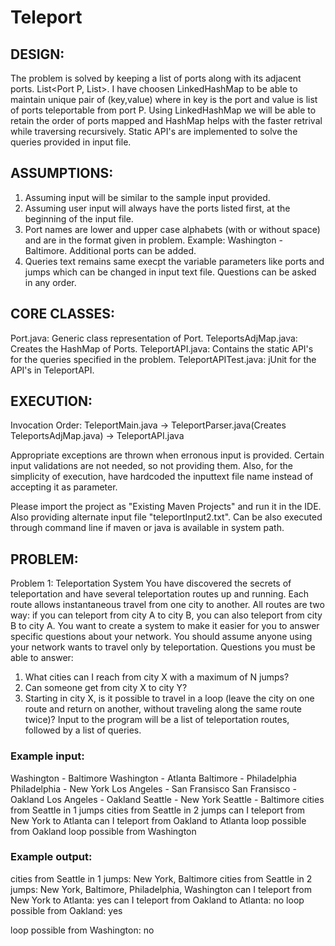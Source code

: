 # Teleport

## DESIGN:
The problem is solved by keeping a list of ports along with its adjacent ports. List<Port P, List<Ports adjacent to P>>. 
I have choosen LinkedHashMap to be able to maintain unique pair of (key,value) where in key is the port and value is list of ports teleportable from port P. Using LinkedHashMap we will be able to retain the order of ports mapped and HashMap helps with the faster retrival while traversing recursively. 
Static API's are implemented to solve the queries provided in input file.

## ASSUMPTIONS:
1. Assuming input will be similar to the sample input provided.
2. Assuming user input will always have the ports listed first, at the beginning of the input file.
3. Port names are lower and upper case alphabets (with or without space) and are in the format given in problem. Example: Washington - Baltimore. Additional ports can be added.
4. Queries text remains same execpt the variable parameters like ports and jumps which can be changed in input text file. Questions can be asked in any order.

## CORE CLASSES:
Port.java: 				Generic class representation of Port. 
TeleportsAdjMap.java:   Creates the HashMap of Ports. 
TeleportAPI.java:       Contains the static API's for the queries specified in the problem.
TeleportAPITest.java:   jUnit for the API's  in TeleportAPI.

## EXECUTION:
Invocation Order: TeleportMain.java -> TeleportParser.java(Creates TeleportsAdjMap.java) -> TeleportAPI.java

Appropriate exceptions are thrown when erronous input is provided. Certain input validations are not needed, so not providing them.
Also, for the simplicity of execution, have hardcoded the inputtext file name instead of accepting it as parameter.

Please import the project as "Existing Maven Projects" and run it in the IDE. Also providing alternate input file "teleportInput2.txt".
Can be also executed through command line if maven or java is available in system path.

## PROBLEM:
Problem 1: Teleportation System
You have discovered the secrets of teleportation and have several teleportation routes up and
running. Each route
allows instantaneous travel from one city to another. All routes are two way: if you can teleport
from city A
to city B, you can also teleport from city B to city A. You want to create a system to make it easier
for you to
answer specific questions about your network. You should assume anyone using your network
wants to travel only by teleportation.
Questions you must be able to answer:
1. What cities can I reach from city X with a maximum of N jumps?
2. Can someone get from city X to city Y?
3. Starting in city X, is it possible to travel in a loop (leave the city on one route and return on
another, without traveling along the same route twice)?
Input to the program will be a list of teleportation routes, followed by a list of queries.
### Example input:
Washington - Baltimore
Washington - Atlanta
Baltimore - Philadelphia
Philadelphia - New York
Los Angeles - San Fransisco
San Fransisco - Oakland
Los Angeles - Oakland
Seattle - New York
Seattle - Baltimore
cities from Seattle in 1 jumps
cities from Seattle in 2 jumps
can I teleport from New York to Atlanta
can I teleport from Oakland to Atlanta
loop possible from Oakland
loop possible from Washington
### Example output:
cities from Seattle in 1 jumps: New York, Baltimore
cities from Seattle in 2 jumps: New York, Baltimore, Philadelphia, Washington
can I teleport from New York to Atlanta: yes
can I teleport from Oakland to Atlanta: no
loop possible from Oakland: yes

loop possible from Washington: no